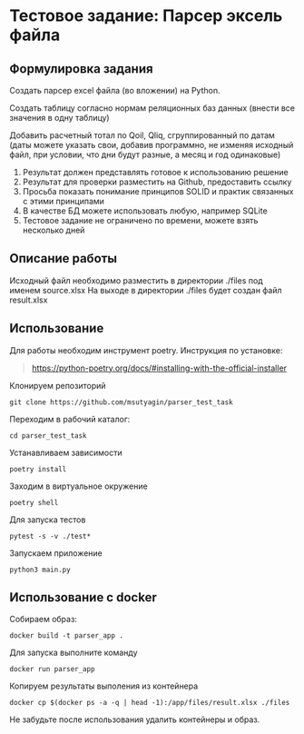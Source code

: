 # Тестовое задание: Парсер эксель файла
## Формулировка задания

Создать парсер excel файла (во вложении) на Python.

Создать таблицу согласно нормам реляционных баз данных (внести все значения в одну таблицу)

Добавить расчетный тотал по Qoil, Qliq, сгруппированный по датам (даты можете указать свои, добавив программно, не изменяя исходный файл, при условии, что дни будут разные, а месяц и год одинаковые)

1. Результат должен представлять готовое к использованию решение
2. Результат для проверки разместить на Github, предоставить ссылку
3. Просьба показать понимание принципов SOLID и  практик связанных с этими принципами
4. В качестве БД можете использовать любую, например SQLite
5. Тестовое задание не ограничено по времени, можете взять несколько дней

## Описание работы
Исходный файл необходимо разместить в директории ./files под именем source.xlsx
На выходе в директории ./files будет создан файл result.xlsx

## Использование 
Для работы необходим инструмент poetry. Инструкция по установке:
> https://python-poetry.org/docs/#installing-with-the-official-installer

Клонируем репозиторий
```
git clone https://github.com/msutyagin/parser_test_task
```
Переходим в рабочий каталог:
```
cd parser_test_task
```
Устанавливаем зависимости
```
poetry install
```
Заходим в виртуальное окружение
```
poetry shell
```
Для запуска тестов
```
pytest -s -v ./test*
```
Запускаем приложение
```
python3 main.py
```
## Использование c docker
Собираем образ:
```
docker build -t parser_app .
```
Для запуска выполните команду
```
docker run parser_app
```
Копируем результаты выполения из контейнера
```
docker cp $(docker ps -a -q | head -1):/app/files/result.xlsx ./files 
```

Не забудьте после использования удалить контейнеры и образ.
